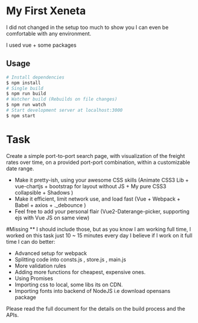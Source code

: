 # My First Xeneta

I did not changed in the setup too much to show you I can even be comfortable with any environment.

I used vue + some packages



## Usage

```sh
# Install dependencies
$ npm install
# Single build
$ npm run build
# Watcher build (Rebuilds on file changes)
$ npm run watch
# Start development server at localhost:3000
$ npm start
```

# Task
Create a simple port-to-port search page, with visualization of the freight rates over time, on a provided port-port
combination, within a customizable date range.

* Make it pretty-ish, using your awesome CSS skills (Animate CSS3 Lib + vue-chartjs + bootstrap for layout without JS + My pure CSS3 collapsible + Shadows )
* Make it efficient, limit network use, and load fast (Vue + Webpack + Babel + axios + ._debounce )
* Feel free to add your personal flair (Vue2-Daterange-picker, supporting ejs with Vue JS on same view)



#Missing
** I should include those, but as you know I am working full time, I worked on this task just 10 ~ 15 minutes every day
I believe if I work on it full time I can do better:

* Advanced setup for webpack
* Splitting code into consts.js , store.js , main.js 
* More validation rules
* Adding more functions for cheapest, expensive ones. 
* Using Promises
* Importing css to local, some libs its on CDN.
* Importing fonts into backend of NodeJS i.e download opensans package 



Please read the full document for the details on the build process and the APIs. 


